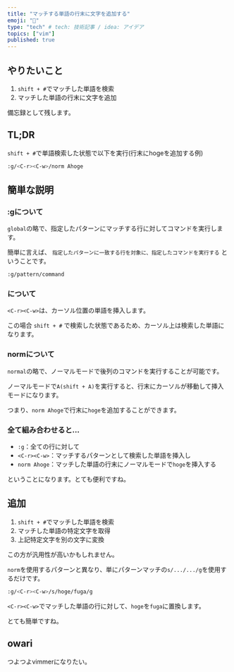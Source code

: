 ```yaml
---
title: "マッチする単語の行末に文字を追加する"
emoji: "🐥"
type: "tech" # tech: 技術記事 / idea: アイデア
topics: ["vim"]
published: true
---
```


## やりたいこと
1. `shift + #`でマッチした単語を検索
2. マッチした単語の行末に文字を追加

備忘録として残します。

## TL;DR
`shift + #`で単語検索した状態で以下を実行(行末にhogeを追加する例)

```bash
:g/<C-r><C-w>/norm Ahoge
```

## 簡単な説明

### :gについて
`global`の略で、指定したパターンにマッチする行に対してコマンドを実行します。

簡単に言えば、 `指定したパターンに一致する行を対象に、指定したコマンドを実行する` ということです。

```bash
:g/pattern/command
```

### <C-r><C-w>について
`<C-r><C-w>`は、カーソル位置の単語を挿入します。

この場合 `shift + #` で検索した状態であるため、カーソル上は検索した単語になります。

### normについて
`normal`の略で、ノーマルモードで後列のコマンドを実行することが可能です。

ノーマルモードで`A(shift + A)`を実行すると、行末にカーソルが移動して挿入モードになります。

つまり、`norm Ahoge`で行末に`hoge`を追加することができます。


### 全て組み合わせると...
- `:g`：全ての行に対して
- `<C-r><C-w>`：マッチするパターンとして検索した単語を挿入し
- `norm Ahoge`：マッチした単語の行末にノーマルモードで`hoge`を挿入する

ということになります。とても便利ですね。

## 追加

1. `shift + #`でマッチした単語を検索
2. マッチした単語の特定文字を取得
3. 上記特定文字を別の文字に変換

この方が汎用性が高いかもしれません。

`norm`を使用するパターンと異なり、単にパターンマッチの`s/.../.../g`を使用するだけです。

```bash
:g/<C-r><C-w>/s/hoge/fuga/g
```

`<C-r><C-w>`でマッチした単語の行に対して、`hoge`を`fuga`に置換します。

とても簡単ですね。


## owari

つよつよvimmerになりたい。

